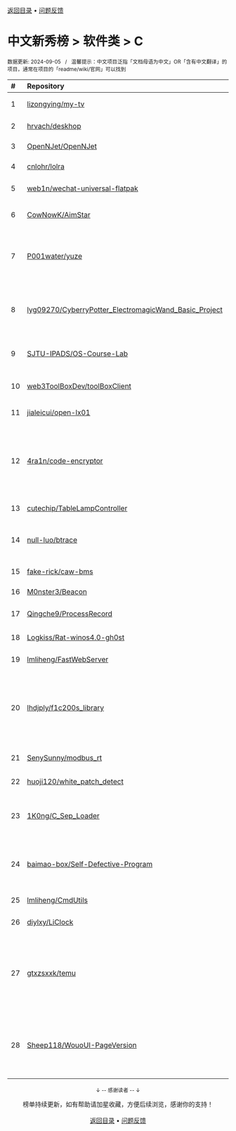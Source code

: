 <a href="https://gitee.com/GrowingGit/GitHub-Chinese-Top-Charts#github中文排行榜">返回目录</a> • <a href="/content/docs/feedback.md">问题反馈</a>

# 中文新秀榜 > 软件类 > C
<sub>数据更新: 2024-09-05&nbsp;&nbsp;&nbsp;/&nbsp;&nbsp;&nbsp;温馨提示：中文项目泛指「文档母语为中文」OR「含有中文翻译」的项目，通常在项目的「readme/wiki/官网」可以找到</sub>

|#|Repository|Description|Stars|Updated|Created|
|:-|:-|:-|:-|:-|:-|
|1|[lizongying/my-tv](https://github.com/lizongying/my-tv)|我的电视 电视直播软件，安装即可使用|29526|2024-06-20|2023-12-04|
|2|[hrvach/deskhop](https://github.com/hrvach/deskhop)|Fast Desktop Switching Device|6083|2024-08-26|2023-12-24|
|3|[OpenNJet/OpenNJet](https://github.com/OpenNJet/OpenNJet)|-|1154|2024-07-10|2024-04-02|
|4|[cnlohr/lolra](https://github.com/cnlohr/lolra)|Transmit LoRa Frames Without a Radio|646|2024-07-13|2024-03-25|
|5|[web1n/wechat-universal-flatpak](https://github.com/web1n/wechat-universal-flatpak)|Flatpak 打包微信 Linux Universal 版|640|2024-07-10|2024-03-08|
|6|[CowNowK/AimStar](https://github.com/CowNowK/AimStar)|Free and open-source external cheat for CS2, written in C++, working on Windows|438|2024-09-01|2023-11-28|
|7|[P001water/yuze](https://github.com/P001water/yuze)|A socksv5 proxy tool Written by CLang. 一款纯C实现的基于socks5协议的轻量内网穿透工具，支持ew的全部数据转发方式，支持跨平台使用|347|2024-06-27|2024-01-13|
|8|[lyg09270/CyberryPotter_ElectromagicWand_Basic_Project](https://github.com/lyg09270/CyberryPotter_ElectromagicWand_Basic_Project)|Cyberry Potter electromagic wand.的基础工程，可以使用不同的（法术）动作点亮LED，也可以根据自己的需求将LED修改为其他功能。|250|2024-08-29|2024-07-23|
|9|[SJTU-IPADS/OS-Course-Lab](https://github.com/SJTU-IPADS/OS-Course-Lab)|本仓库包含上海交通大学IPADS实验室设计的操作系统课程系列实验。|213|2024-08-20|2023-09-20|
|10|[web3ToolBoxDev/toolBoxClient](https://github.com/web3ToolBoxDev/toolBoxClient)|一步一步编写web3工具——Step-by-Step Development of Web3 Tools|191|2024-08-08|2024-02-27|
|11|[jialeicui/open-lx01](https://github.com/jialeicui/open-lx01)|小爱音箱mini定制固件   Let the Xiao Ai Speaker Mini free|185|2024-05-12|2024-01-23|
|12|[4ra1n/code-encryptor](https://github.com/4ra1n/code-encryptor)|该项目已集成到 https://github.com/jar-analyzer/jar-obfuscator 使用JNI加密字节码，通过JVMTI解密字节码以保护代码，支持自定义包名和密钥，使用魔法禁止黑客dump字节码|159|2024-05-14|2023-09-06|
|13|[cutechip/TableLampController](https://github.com/cutechip/TableLampController)|一个可以背单词的台灯控制器|148|2024-04-15|2023-11-12|
|14|[null-luo/btrace](https://github.com/null-luo/btrace)|btrace：binder_transaction+eBPF+Golang实现通用的Android APP动态行为追踪工具|132|2024-06-15|2024-05-26|
|15|[fake-rick/caw-bms](https://github.com/fake-rick/caw-bms)|锂电池管理系统|103|2024-07-11|2023-12-23|
|16|[M0nster3/Beacon](https://github.com/M0nster3/Beacon)|重构Beacon|99|2024-08-19|2024-05-09|
|17|[Qingche9/ProcessRecord](https://github.com/Qingche9/ProcessRecord)|利用驱动进程回调记录电脑进程的创建与关闭|96|2024-04-12|2024-04-11|
|18|[Logkiss/Rat-winos4.0-gh0st](https://github.com/Logkiss/Rat-winos4.0-gh0st)|免杀远控木马源码整理开源(银狐 winos 大灰狼  gh0st)  Rat |94|2024-07-15|2024-06-21|
|19|[lmliheng/FastWebServer](https://github.com/lmliheng/FastWebServer)|专注转发静态资源web服务器|86|2024-05-28|2024-05-20|
|20|[lhdjply/f1c200s_library](https://github.com/lhdjply/f1c200s_library)|该项目是为全志 F1C100S/F1C200S 所编写的库函数，编写风格模仿 STM32 标准库，使得从 STM32 过来的人更容易上手。项目已经移植了 cherryusb、fatfs、lvgl、rt-thread。|86|2024-05-20|2023-12-04|
|21|[SenySunny/modbus_rt](https://github.com/SenySunny/modbus_rt)|一款纯C实现的跨平台modbus协议通信库|81|2024-09-02|2023-09-20|
|22|[huoji120/white_patch_detect](https://github.com/huoji120/white_patch_detect)|通杀检测基于白文件patch黑代码的免杀技术的后门|80|2024-08-03|2024-08-02|
|23|[1K0ng/C_Sep_Loader](https://github.com/1K0ng/C_Sep_Loader)|一个简单的远程分离的加载器,免杀国内大部分杀软(360 火绒 Windows Defender 金山毒霸 电脑管家)|80|2024-06-29|2024-06-11|
|24|[baimao-box/Self-Defective-Program](https://github.com/baimao-box/Self-Defective-Program)|无Windows API的新型恶意程序：自缺陷程序利用堆栈溢出的隐匿稳定攻击技术研究，A new type of malicious program without Windows API|78|2024-05-10|2024-05-01|
|25|[lmliheng/CmdUtils](https://github.com/lmliheng/CmdUtils)|linux命令行查询脚手架|70|2024-07-22|2024-05-27|
|26|[diylxy/LiClock](https://github.com/diylxy/LiClock)|一种兼具易用性与扩展性的多功能墨水屏天气时钟|70|2024-05-31|2023-10-02|
|27|[gtxzsxxk/temu](https://github.com/gtxzsxxk/temu)|可移植的 RISC-V 解释执行模拟器。模拟了常见的SoC外设，支持运行主线Linux。A portable RISC-V emulator working in instruction-interpreting way. Common SoC peripherals are emulated. Support running mainline Linux. |68|2024-05-27|2023-10-24|
|28|[Sheep118/WouoUI-PageVersion](https://github.com/Sheep118/WouoUI-PageVersion)|这是一个改动自WouoUI的纯C语言，无依赖库，只适用于128*64OLED的代码框架，将WouoUI抽象出一部分统一的接口，以方便快速构建一个具有类似WouoUI风格的OLEDUI。|63|2024-08-30|2024-02-10|

<div align="center">
    <p><sub>↓ -- 感谢读者 -- ↓</sub></p>
    榜单持续更新，如有帮助请加星收藏，方便后续浏览，感谢你的支持！
</div>

<br/>

<div align="center"><a href="https://gitee.com/GrowingGit/GitHub-Chinese-Top-Charts#github中文排行榜">返回目录</a> • <a href="/content/docs/feedback.md">问题反馈</a></div>
